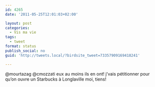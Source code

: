 ```yaml
---
id: 4265
date: '2011-05-25T12:01:03+02:00'

layout: post
categories:
  - Vis ma vie
tags:
  - tweet
format: status
publish_social: no
guid: 'http://tweets.local/?birdsite_tweet=73357909169418241'

---
```


@mourtazag @cmozzati eux au moins ils en ont! j’vais pétitionner pour qu’on ouvre un Starbucks à Longlaville moi, tiens!